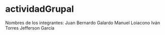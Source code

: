 
# actividadGrupal
Nombres de los integrantes:
Juan Bernardo Galardo
Manuel Loiacono
Iván Torres
Jefferson García

